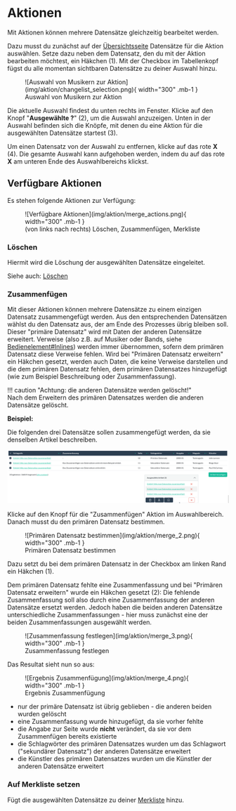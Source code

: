 Aktionen
======

Mit Aktionen können mehrere Datensätze gleichzeitig bearbeitet werden.

Dazu musst du zunächst auf der [Übersichtsseite](aenderungsliste.md) Datensätze für die Aktion auswählen.
Setze dazu neben dem Datensatz, den du mit der Aktion bearbeiten möchtest, ein Häkchen (1). Mit der Checkbox im
Tabellenkopf fügst du alle momentan sichtbaren Datensätze zu deiner Auswahl hinzu.

<div markdown class="d-flex justify-content-evenly gap-5 text-center">  
<figure markdown="span">  
  ![Auswahl von Musikern zur Aktion](img/aktion/changelist_selection.png){ width="300" .mb-1 }  
  <figcaption>Auswahl von Musikern zur Aktion</figcaption>  
</figure>
</div>

Die aktuelle Auswahl findest du unten rechts im Fenster. 
Klicke auf den Knopf "**Ausgewählte ?**" (2), um die Auswahl anzuzeigen. 
Unten in der Auswahl befinden sich die Knöpfe, mit denen du eine Aktion für die ausgewählten Datensätze startest (3).

Um einen Datensatz von der Auswahl zu entfernen, klicke auf das rote **X** (4).
Die gesamte Auswahl kann aufgehoben werden, indem du auf das rote **X** am unteren Ende des Auswahlbereichs klickst.

## Verfügbare Aktionen

Es stehen folgende Aktionen zur Verfügung:

<div markdown class="d-flex justify-content-evenly gap-5 text-center">  
<figure markdown="span">  
  ![Verfügbare Aktionen](img/aktion/merge_actions.png){ width="300" .mb-1 }  
  <figcaption>(von links nach rechts) Löschen, Zusammenfügen, Merkliste</figcaption>  
</figure>
</div>

### Löschen

Hiermit wird die Löschung der ausgewählten Datensätze eingeleitet.

Siehe auch: [Löschen](loeschen.md "Löschen")

### Zusammenfügen

Mit dieser Aktionen können mehrere Datensätze zu einem einzigen Datensatz zusammengefügt werden. Aus den entsprechenden
Datensätzen wählst du den Datensatz aus, der am Ende des Prozesses übrig bleiben soll. Dieser "primäre Datensatz" wird
mit Daten der anderen Datensätze erweitert. Verweise (also z.B. auf Musiker oder Bands, siehe
[Bedienelement#Inlines](bedienelement.md#inlines "Bedienelement")) werden immer übernommen, sofern dem primären
Datensatz diese Verweise fehlen. Wird bei "Primären Datensatz erweitern" ein Häkchen gesetzt, werden auch Daten, die
keine Verweise darstellen und die dem primären Datensatz fehlen, dem primären Datensatzes hinzugefügt (wie zum Beispiel
Beschreibung oder Zusammenfassung).

[comment]: <> (@formatter:off)  
!!! caution "Achtung: die anderen Datensätze werden gelöscht!"  
    Nach dem Erweitern des primären Datensatzes werden die anderen Datensätze gelöscht. 
  
[comment]: <> (@formatter:on)


**Beispiel:**

Die folgenden drei Datensätze sollen zusammengefügt werden, da sie denselben Artikel beschreiben.

![Artikel für Zusammenfügen Beispiel](img/aktion/merge_1.png)

Klicke auf den Knopf für die "Zusammenfügen" Aktion im Auswahlbereich.
Danach musst du den primären Datensatz bestimmen.

<div markdown class="d-flex justify-content-evenly gap-5 text-center">  
<figure markdown="span">  
  ![Primären Datensatz bestimmen](img/aktion/merge_2.png){ width="300" .mb-1 }  
  <figcaption>Primären Datensatz bestimmen</figcaption>  
</figure>
</div>

Dazu setzt du bei dem primären Datensatz in der Checkbox am linken Rand ein Häkchen (1).

Dem primären Datensatz fehlte eine Zusammenfassung und bei "Primären Datensatz erweitern" wurde ein Häkchen gesetzt (2):
Die fehlende Zusammenfassung soll also durch eine Zusammenfassung der anderen Datensätze ersetzt werden. Jedoch haben
die beiden anderen Datensätze unterschiedliche Zusammenfassungen - hier muss zunächst eine der beiden Zusammenfassungen
ausgewählt werden.

<div markdown class="d-flex justify-content-evenly gap-5 text-center">  
<figure markdown="span">  
  ![Zusammenfassung festlegen](img/aktion/merge_3.png){ width="300" .mb-1 }  
  <figcaption>Zusammenfassung festlegen</figcaption>  
</figure>
</div>

Das Resultat sieht nun so aus:

<div markdown class="d-flex justify-content-evenly gap-5 text-center">  
<figure markdown="span">  
  ![Ergebnis Zusammenfügung](img/aktion/merge_4.png){ width="300" .mb-1 }  
  <figcaption>Ergebnis Zusammenfügung</figcaption>  
</figure>
</div>

* nur der primäre Datensatz ist übrig geblieben - die anderen beiden wurden gelöscht
* eine Zusammenfassung wurde hinzugefügt, da sie vorher fehlte
* die Angabe zur Seite wurde **nicht** verändert, da sie vor dem Zusammenfügen bereits existierte
* die Schlagwörter des primären Datensatzes wurden um das Schlagwort ("sekundärer Datensatz") der anderen Datensätze
  erweitert
* die Künstler des primären Datensatzes wurden um die Künstler der anderen Datensätze erweitert

### Auf Merkliste setzen

Fügt die ausgewählten Datensätze zu deiner [Merkliste](merkliste.md) hinzu.
